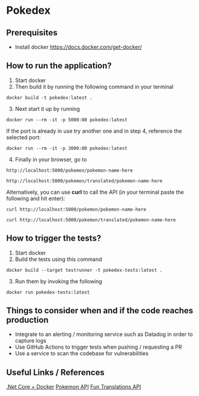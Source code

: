 # Pokedex

## Prerequisites
- Install docker https://docs.docker.com/get-docker/

## How to run the application?
1. Start docker
2. Then build it by running the following command in your terminal 
```
docker build -t pokedex:latest .
```
3. Next start it up by running 
```
docker run --rm -it -p 5000:80 pokedex:latest
```
If the port is already in use try another one and in step 4, reference the selected port: 
```
docker run --rm -it -p 3000:80 pokedex:latest
```
4. Finally in your browser, go to 
```
http://localhost:5000/pokemon/pokemon-name-here
```
```
http://localhost:5000/pokemon/translated/pokemon-name-here
```
Alternatively, you can use **curl** to call the API (in your terminal paste the following and hit enter):

```
curl http://localhost:5000/pokemon/pokemon-name-here
```
```
curl http://localhost:5000/pokemon/translated/pokemon-name-here
```

## How to trigger the tests?
1. Start docker
2. Build the tests using this command 
```
docker build --target testrunner -t pokedex-tests:latest .
```
3. Run them by invoking the following 
```
docker run pokedex-tests:latest
```

## Things to consider when and if the code reaches production
- Integrate to an alerting / monitoring service such as Datadog in order to capture logs
- Use GitHub Actions to trigger tests when pushing / requesting a PR
- Use a service to scan the codebase for vulnerabilities

## Useful Links / References
[.Net Core + Docker](https://joehonour.medium.com/a-guide-to-setting-up-a-net-core-project-using-docker-with-integrated-unit-and-component-tests-a326ca5a0284)
[Pokemon API](https://pokeapi.co/)
[Fun Translations API](https://pokeapi.co/)